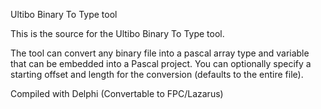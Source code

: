 Ultibo Binary To Type tool

This is the source for the Ultibo Binary To Type tool.

The tool can convert any binary file into a pascal array type and variable that can be embedded into a Pascal project. You can optionally specify a starting offset and length for the conversion (defaults to the entire file).

Compiled with Delphi (Convertable to FPC/Lazarus)
